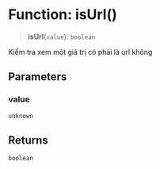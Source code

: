 # Function: isUrl()

> **isUrl**(`value`): `boolean`

Kiểm tra xem một giá trị có phải là url không

## Parameters

### value

`unknown`

## Returns

`boolean`
